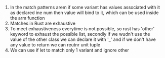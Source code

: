 1. In the match patterns arem if some variant has values associated with it as declared ine num then value will bind to it, which can be used inside the arm function
2. Matches in Rust are exhaustive
3. To meet exhaustiveness everytime is not possible, so rust has 'other' keyword to exhaust the possible list, secondly if we wudn't use the value of the other class we can declare it with '_' and if we don't have any value to return we can reutnr unit tuple
4. We can use if let to match only 1 variant and ignore other
